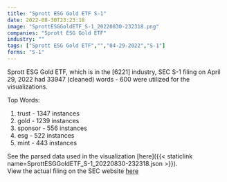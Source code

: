 ```yaml
---
title: "Sprott ESG Gold ETF S-1"
date: 2022-08-30T23:23:18
image: "SprottESGGoldETF_S-1_20220830-232318.png"
companies: "Sprott ESG Gold ETF"
industry: ""
tags: ["Sprott ESG Gold ETF","","04-29-2022","S-1"]
forms: "S-1"
---
```

Sprott ESG Gold ETF, which is in the  [6221] industry, SEC S-1 filing on April 29, 2022 had 33947 (cleaned) words - 600 were utilized for the visualizations.

Top Words:
1. trust - 1347 instances
2. gold - 1239 instances
3. sponsor - 556 instances
4. esg - 522 instances
5. mint - 443 instances


See the parsed data used in the visualization [here]({{< staticlink name=SprottESGGoldETF_S-1_20220830-232318.json >}}).  
View the actual filing on the SEC website [here](https://www.sec.gov/Archives/edgar/data/1837824/0000919574-22-002946.txt)